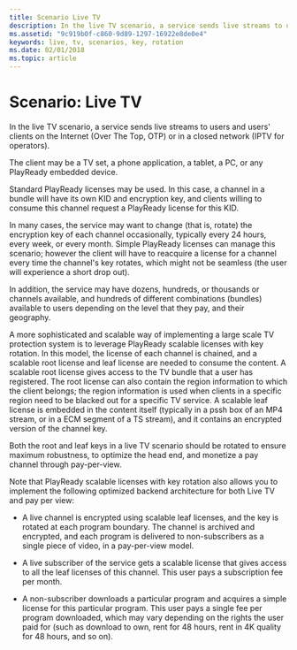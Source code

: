 ```yaml
---
title: Scenario Live TV
description: In the live TV scenario, a service sends live streams to users and users' Clients on the Internet or in a closed network.
ms.assetid: "9c919b0f-c860-9d89-1297-16922e8de0e4"
keywords: live, tv, scenarios, key, rotation
ms.date: 02/01/2018
ms.topic: article
---
```



# Scenario: Live TV


In the live TV scenario, a service sends live streams to users and users' clients on the Internet (Over The Top, OTP) or in a closed network (IPTV for operators).


The client may be a TV set, a phone application, a tablet, a PC, or any PlayReady embedded device.


Standard PlayReady licenses may be used. In this case, a channel in a bundle will have its own KID and encryption key, and clients willing to consume this channel request a PlayReady license for this KID.


In many cases, the service may want to change (that is, rotate) the encryption key of each channel occasionally, typically every 24 hours, every week, or every month. Simple PlayReady licenses can manage this scenario; however the client will have to reacquire a license for a channel every time the channel's key rotates, which might not be seamless (the user will experience a short drop out).


In addition, the service may have dozens, hundreds, or thousands or channels available, and hundreds of different combinations (bundles) available to users depending on the level that they pay, and their geography.


A more sophisticated and scalable way of implementing a large scale TV protection system is to leverage PlayReady scalable licenses with key rotation. In this model, the license of each channel is chained, and a scalable root license and leaf license are needed to consume the content. A scalable root license gives access to the TV bundle that a user has registered. The root license can also contain the region information to which the client belongs; the region information is used when clients in a specific region need to be blacked out for a specific TV service. A scalable leaf license is embedded in the content itself (typically in a pssh box of an MP4 stream, or in a ECM segment of a TS stream), and it contains an encrypted version of the channel key.


Both the root and leaf keys in a live TV scenario should be rotated to ensure maximum robustness, to optimize the head end, and monetize a pay channel through pay-per-view.


Note that PlayReady scalable licenses with key rotation also allows you to implement the following optimized backend architecture for both Live TV and pay per view:

   *  A live channel is encrypted using scalable leaf licenses, and the key is rotated at each program boundary. The channel is archived and encrypted, and each program is delivered to non-subscribers as a single piece of video, in a pay-per-view model.

   *  A live subscriber of the service gets a scalable license that gives access to all the leaf licenses of this channel. This user pays a subscription fee per month.

   *  A non-subscriber downloads a particular program and acquires a simple license for this particular program. This user pays a single fee per program downloaded, which may vary depending on the rights the user paid for (such as download to own, rent for 48 hours, rent in 4K quality for 48 hours, and so on).


<a id="ID4EMB"></a>



